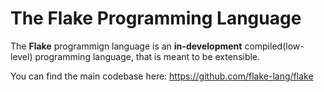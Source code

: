 # The Flake Programming Language

The **Flake** programmign language is an **in-development** compiled(low-level) programming language, that is meant to be extensible. 

You can find the main codebase here: https://github.com/flake-lang/flake
